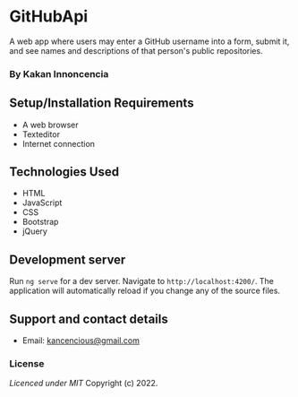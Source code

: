 # GitHubApi
A web app where users may enter a GitHub username into a form, submit it, and see names and descriptions of that person's public repositories.
### By Kakan Innoncencia

## Setup/Installation Requirements
* A web browser
* Texteditor
* Internet connection
 
## Technologies Used
- HTML
- JavaScript
- CSS
- Bootstrap
- jQuery
## Development server

Run `ng serve` for a dev server. Navigate to `http://localhost:4200/`. The application will automatically reload if you change any of the source files.


## Support and contact details
- Email: kancencious@gmail.com

### License
*Licenced under MIT*
Copyright (c) 2022.
